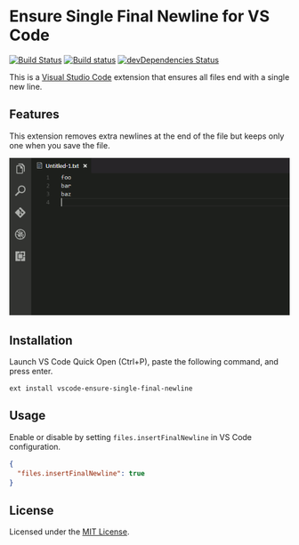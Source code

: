 # Ensure Single Final Newline for VS Code

[![Build Status](https://travis-ci.org/jmlntw/vscode-ensure-single-final-newline.svg?branch=master)](https://travis-ci.org/jmlntw/vscode-ensure-single-final-newline)
[![Build status](https://ci.appveyor.com/api/projects/status/088cb7nfu70mhv50?svg=true)](https://ci.appveyor.com/project/jmlntw/vscode-ensure-single-final-newline)
[![devDependencies Status](https://david-dm.org/jmlntw/vscode-ensure-single-final-newline/dev-status.svg)](https://david-dm.org/jmlntw/vscode-ensure-single-final-newline?type=dev)

This is a [Visual Studio Code](https://code.visualstudio.com/) extension that ensures all files end with a single new line.

## Features

This extension removes extra newlines at the end of the file but keeps only one when you save the file.

![Screenshot](images/screenshot.gif)

## Installation

Launch VS Code Quick Open (Ctrl+P), paste the following command, and press enter.

```
ext install vscode-ensure-single-final-newline
```

## Usage

Enable or disable by setting `files.insertFinalNewline` in VS Code configuration.

```json
{
  "files.insertFinalNewline": true
}
```

## License

Licensed under the [MIT License](LICENSE.md).
